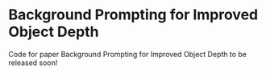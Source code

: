 # Background Prompting for Improved Object Depth
Code for paper Background Prompting for Improved Object Depth to be released soon!
